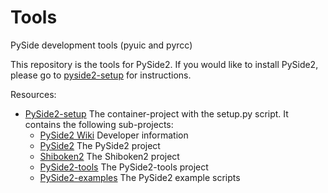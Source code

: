 Tools
=====

PySide development tools (pyuic and pyrcc)

This repository is the tools for PySide2. If you would like to install PySide2, please go to [pyside2-setup](https://github.com/PySide/pyside2-setup) for instructions.

Resources:

* [PySide2-setup](https://github.com/PySide/pyside2-setup)
  The container-project with the setup.py script. It contains the following sub-projects:
  * [PySide2 Wiki](https://github.com/PySide/pyside2/wiki)
    Developer information
  * [PySide2](https://github.com/PySide/pyside2)
    The PySide2 project
  * [Shiboken2](https://github.com/PySide/shiboken2)
    The Shiboken2 project
  * [PySide2-tools](https://github.com/PySide/pyside2-examples)
    The PySide2-tools project
  * [PySide2-examples](https://github.com/PySide/pyside2-examples)
    The PySide2 example scripts
